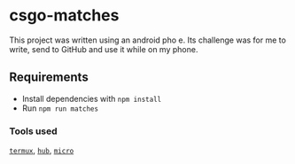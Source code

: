 # csgo-matches

This project was written using an android pho e. Its challenge was for me to write, send to GitHub and use it while on my phone.

## Requirements

- Install dependencies with `npm install`
- Run `npm run matches`

### Tools used

[`termux`](https://github.com/termux), [`hub`](https://github.com/github/hub), [`micro`](https://micro-editor.github.io/)
